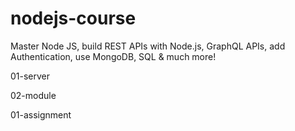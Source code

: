# nodejs-course

Master Node JS, build REST APIs with Node.js, GraphQL APIs, add Authentication, use MongoDB, SQL & much more!

01-server

02-module

01-assignment
